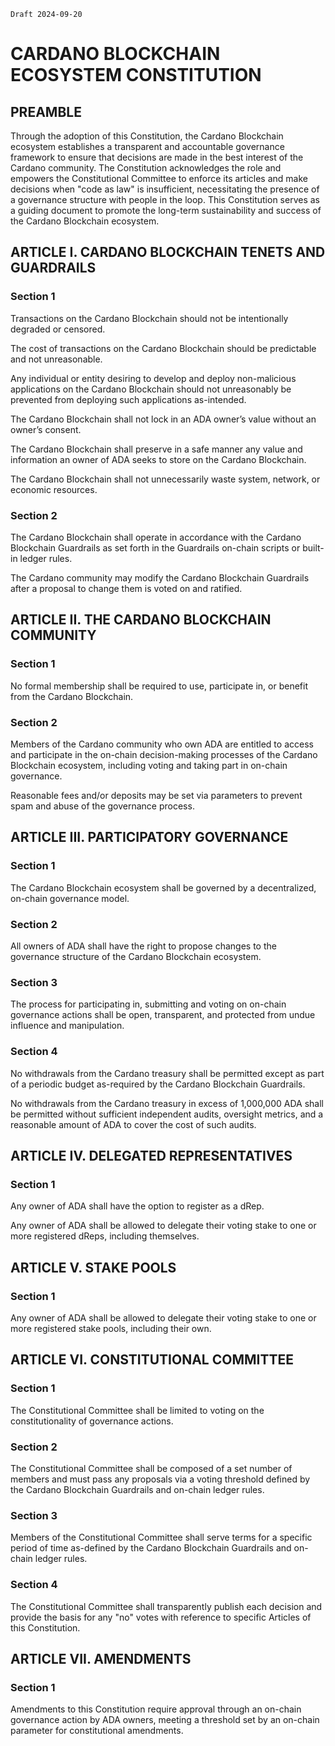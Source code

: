 `Draft 2024-09-20`

# CARDANO BLOCKCHAIN ECOSYSTEM CONSTITUTION

## PREAMBLE

Through the adoption of this Constitution, the Cardano Blockchain ecosystem establishes a transparent and accountable governance framework to ensure that decisions are made in the best interest of the Cardano community. The Constitution acknowledges the role and empowers the Constitutional Committee to enforce its articles and make decisions when "code as law" is insufficient, necessitating the presence of a governance structure with people in the loop. This Constitution serves as a guiding document to promote the long-term sustainability and success of the Cardano Blockchain ecosystem.

## ARTICLE I. CARDANO BLOCKCHAIN TENETS AND GUARDRAILS

### Section 1

Transactions on the Cardano Blockchain should not be intentionally degraded or censored.

The cost of transactions on the Cardano Blockchain should be predictable and not unreasonable.

Any individual or entity desiring to develop and deploy non-malicious applications on the Cardano Blockchain should not unreasonably be prevented from deploying such applications as-intended.

The Cardano Blockchain shall not lock in an ADA owner’s value without an owner’s consent.

The Cardano Blockchain shall preserve in a safe manner any value and information an owner of ADA seeks to store on the Cardano Blockchain.

The Cardano Blockchain shall not unnecessarily waste system, network, or economic resources.

### Section 2

The Cardano Blockchain shall operate in accordance with the Cardano Blockchain Guardrails as set forth in the Guardrails on-chain scripts or built-in ledger rules. 

The Cardano community may modify the Cardano Blockchain Guardrails after a proposal to change them is voted on and ratified.

## ARTICLE II. THE CARDANO BLOCKCHAIN COMMUNITY

### Section 1

No formal membership shall be required to use, participate in, or benefit from the Cardano Blockchain.

### Section 2

Members of the Cardano community who own ADA are entitled to access and participate in the on-chain decision-making processes of the Cardano Blockchain ecosystem, including voting and taking part in on-chain governance.

Reasonable fees and/or deposits may be set via parameters to prevent spam and abuse of the governance process.

## ARTICLE III. PARTICIPATORY GOVERNANCE

### Section 1

The Cardano Blockchain ecosystem shall be governed by a decentralized, on-chain governance
model.

### Section 2

All owners of ADA shall have the right to propose changes to the governance structure of the Cardano Blockchain ecosystem.

### Section 3

The process for participating in, submitting and voting on on-chain governance actions shall be open, transparent, and protected from undue influence and manipulation.

### Section 4

No withdrawals from the Cardano treasury shall be permitted except as part of a periodic budget as-required by the Cardano Blockchain Guardrails.

No withdrawals from the Cardano treasury in excess of 1,000,000 ADA shall be permitted without sufficient independent audits, oversight metrics, and a reasonable amount of ADA to cover the cost of such audits.

## ARTICLE IV. DELEGATED REPRESENTATIVES

### Section 1

Any owner of ADA shall have the option to register as a dRep. 

Any owner of ADA shall be allowed to delegate their voting stake to one or more registered dReps, including themselves.

## ARTICLE V. STAKE POOLS

### Section 1

Any owner of ADA shall be allowed to delegate their voting stake to one or more registered stake pools, including their own.

## ARTICLE VI. CONSTITUTIONAL COMMITTEE

### Section 1

The Constitutional Committee shall be limited to voting on the constitutionality of governance actions.

### Section 2

The Constitutional Committee shall be composed of a set number of members and must pass any proposals via a voting threshold defined by the Cardano Blockchain Guardrails and on-chain ledger rules.

### Section 3

Members of the Constitutional Committee shall serve terms for a specific period of time as-defined by the Cardano Blockchain Guardrails and on-chain ledger rules.

### Section 4

The Constitutional Committee shall transparently publish each decision and provide the basis for any "no" votes with reference to specific Articles of this Constitution.

## ARTICLE VII. AMENDMENTS

### Section 1

Amendments to this Constitution require approval through an on-chain governance action by ADA owners, meeting a threshold set by an on-chain parameter for constitutional amendments.